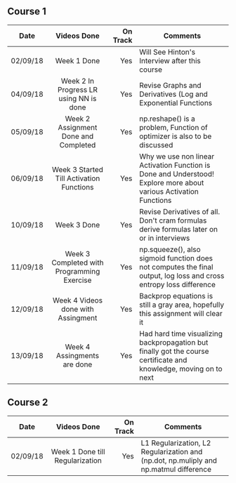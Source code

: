 ## Course 1

| Date        | Videos Done           | On Track  | Comments |
| ------------- |:-------------:| -----:|-----------------|
| 02/09/18  | Week 1 Done | Yes | Will See Hinton's Interview after this course |
| 04/09/18  | Week 2 In Progress LR using NN is done | Yes | Revise Graphs and Derivatives (Log and Exponential Functions |
| 05/09/18  | Week 2 Assignment Done and Completed | Yes | np.reshape() is a problem, Function of optimizer is also to be discussed |
| 06/09/18  | Week 3 Started Till Activation Functions | Yes | Why we use non linear Activation Function is Done and Understood! Explore more about various Activation Functions|
| 10/09/18  | Week 3 Done | Yes | Revise Derivatives of all. Don't cram formulas derive formulas later on or in interviews|
| 11/09/18  | Week 3 Completed with Programming Exercise | Yes | np.squeeze(), also sigmoid function does not computes the final output, log loss and cross entropy loss difference|
| 12/09/18  | Week 4 Videos done with Assingment | Yes | Backprop equations is still a gray area, hopefully this assignment will clear it|
| 13/09/18  | Week 4 Assingments are done | Yes |  Had hard time visualizing backpropagation but finally got the course certificate and knowledge, moving on to next|

## Course 2

| Date        | Videos Done           | On Track  | Comments |
| ------------- |:-------------:| -----:|-----------------|
| 02/09/18  | Week 1 Done till Regularization | Yes |L1 Regularization, L2 Regularization and (np.dot, np.muliply and np.matmul difference |

